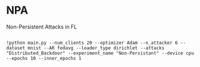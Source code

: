 # NPA
Non-Persistent Attacks in FL

```

!python main.py --num_clients 20 --optimizer Adam --n_attacker 6 --dataset mnist --AR fedavg --loader_type dirichlet --attacks "Distributed_Backdoor" --experiment_name "Non-Persistant" --device cpu --epochs 10 --inner_epochs 1

```
